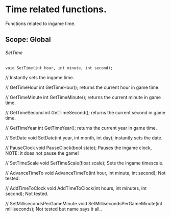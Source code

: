 # Time related functions.

 Functions related to ingame time.
 
## Scope: Global

  ###### SetTime
    void SetTime(int hour, int minute, int second);
   // Instantly sets the ingame time.

  // GetTimeHour
  int GetTimeHour();
  returns the current hour in game time.

  // GetTimeMinute
  int GetTimeMinute();
  returns the current minute in game time.

  // GetTimeSecond
  int GetTimeSecond();
  returns the current second in game time.

  // GetTimeYear
  int GetTimeYear();
  returns the current year in game time.

  // SetDate
  void SetDate(int year, int month, int day);
  instantly sets the date.

  // PauseClock
  void PauseClock(bool state);
  Pauses the ingame clock, NOTE: it does not pause the game!

  // SetTimeScale
  void SetTimeScale(float scale);
  Sets the ingame timescale.

  // AdvanceTimeTo
  void AdvanceTimeTo(int hour, int minute, int second);
  Not tested.

  // AddTimeToClock
  void AddTimeToClock(int hours, int minutes, int second);
  Not tested.

  // SetMillisecondsPerGameMinute
  void SetMillisecondsPerGameMinute(int milliseconds);
  Not tested but name says it all..
